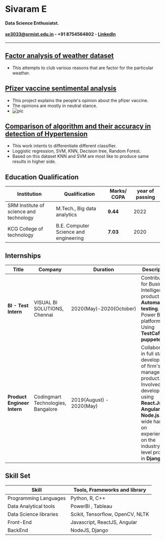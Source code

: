 # Sivaram E 
#### Data Science Enthusiatst.
#### se3033@srmist.edu.in - +91 8754564802 - [LinkedIn](https://www.linkedin.com/in/sivaramelumalai4032588/)
  
__________________________________________________________________________________________________________
   
   



## [Factor analysis of weather dataset](https://github.com/sivaramelumalai/Pfizer_vaccine_analysis/blob/main/pfizer%20vaccine%20sentiment%20analysis.ipynb)
- This attempts to club various reasons that are factor for the particular weather.


## [Pfizer vaccine sentimental analysis](https://github.com/sivaramelumalai/Pfizer_vaccine_analysis/blob/main/pfizer%20vaccine%20sentiment%20analysis.ipynb)
- This project explains the people's opinion about the pfizer vaccine.
- The opinions are mostly in neutral stance.
- ![pic](https://github.com/sivaramelumalai/Sivaram_Portfolio/blob/gh-pages/dist%20of%20sent.png)

## [Comparison of algorithm and their accuracy in detection of Hypertension]()
- This work intents to differentiate different classifier.
- Loggistic regression, SVM, KNN, Decision tree, Random Forest.
- Based on this dataset KNN and SVM are most like to produce same results in higher side.

## Education Qualification

| Institution      | Qualification | Marks/ CGPA | year of passing|
| ---------------- | ----------- | ------------- |-----------|
| SRM Institute of science and technology | M.Tech., Big data analytics | **9.44** | 2022 |
| KCG College of technology   | B.E. Computer Science and engineering | **7.03** | 2020 |

## Internships

| Title | Company | Duration | Description |
| -------- | -------- | ------- |-------- |
| **BI - Test Intern** | VISUAL BI SOLUTIONS, Chennai | 2020(May)-2020(October) | Contributed for Business Intelligence product **Automation testing**.         - Power BI platform. - Using **TestCafejs, puppeteer** |
| **Product Engineer Intern** | Codingmart Technologies, Bangalore | 2019(August) - 2020(May) | Collaborated in full stack development of firm's management product. - Involved in development using **React.Js, Angular, Node.js**.         - A wide hands on experience on the industry level project in **Django**. |

## Skill Set

| Skill | Tools, Frameworks and library |
| ----- | -------- |
| Programming Languages | Python, R, C++ |
| Data Analytical tools | PowerBI , Tableau |
| Data Science libraries | Scikit, Tensorflow, OpenCV, NLTK |
| Front-End | Javascript, ReactJS, Angular |
| BackEnd | NodeJS, Django |

